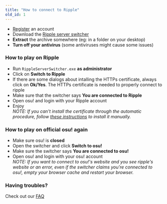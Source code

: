 ```yaml
---
title: "How to connect to Ripple"
old_id: 1
---
```

- [Register](http://ripple.moe/index.php?p=3) an account  
- Download the [Ripple server switcher](https://mu.nyodev.xyz/upd.php?id=18)
- **Extract** the archive somewhere (eg: in a folder on your desktop)  
- **Turn off your antivirus** (some antiviruses might cause some issues)  


### How to play on Ripple
- Run `RippleServerSwitcher.exe` **as administrator**  
- Click on **Switch to Ripple**  
- If there are some dialogs about intalling the HTTPs certificate, always click on **Ok/Yes**. The HTTPs certificate is needed to properly connect to ripple  
- Make sure that the switcher says **You are connected to Ripple**  
- Open osu! and login with your Ripple account  
- Enjoy  
_NOTE: If you can't install the certificate through the automatic procedure, follow [these instructions](https://ripple.moe/index.php?p=16&id=12) to install it manually._  

### How to play on official osu! again
- Make sure osu! is **closed**  
- Open the switcher and click **Switch to osu!**  
- Make sure the switcher says **You are connected to osu!**  
- Open osu! and login with your osu! account  
_NOTE: If you want to connect to osu!'s website and you see ripple's website or an error, even if the switcher claims you're connected to osu!, empty your browser cache and restart your browser._  

### Having troubles?
Check out our [FAQ](https://ripple.moe/doc/5)
